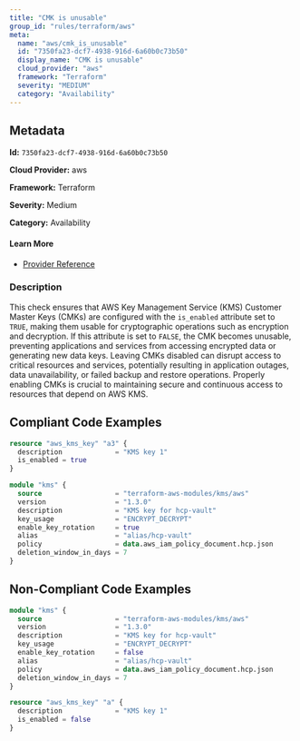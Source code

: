 ```yaml
---
title: "CMK is unusable"
group_id: "rules/terraform/aws"
meta:
  name: "aws/cmk_is_unusable"
  id: "7350fa23-dcf7-4938-916d-6a60b0c73b50"
  display_name: "CMK is unusable"
  cloud_provider: "aws"
  framework: "Terraform"
  severity: "MEDIUM"
  category: "Availability"
---
```

## Metadata

**Id:** `7350fa23-dcf7-4938-916d-6a60b0c73b50`

**Cloud Provider:** aws

**Framework:** Terraform

**Severity:** Medium

**Category:** Availability

#### Learn More

 - [Provider Reference](https://registry.terraform.io/providers/hashicorp/aws/latest/docs/resources/kms_key#is_enabled)

### Description

 This check ensures that AWS Key Management Service (KMS) Customer Master Keys (CMKs) are configured with the `is_enabled` attribute set to `TRUE`, making them usable for cryptographic operations such as encryption and decryption. If this attribute is set to `FALSE`, the CMK becomes unusable, preventing applications and services from accessing encrypted data or generating new data keys. Leaving CMKs disabled can disrupt access to critical resources and services, potentially resulting in application outages, data unavailability, or failed backup and restore operations. Properly enabling CMKs is crucial to maintaining secure and continuous access to resources that depend on AWS KMS.


## Compliant Code Examples
```terraform
resource "aws_kms_key" "a3" {
  description             = "KMS key 1"
  is_enabled = true
}

```

```terraform
module "kms" {
  source                  = "terraform-aws-modules/kms/aws"
  version                 = "1.3.0"
  description             = "KMS key for hcp-vault"
  key_usage               = "ENCRYPT_DECRYPT"
  enable_key_rotation     = true
  alias                   = "alias/hcp-vault"
  policy                  = data.aws_iam_policy_document.hcp.json
  deletion_window_in_days = 7
}
```
## Non-Compliant Code Examples
```terraform
module "kms" {
  source                  = "terraform-aws-modules/kms/aws"
  version                 = "1.3.0"
  description             = "KMS key for hcp-vault"
  key_usage               = "ENCRYPT_DECRYPT"
  enable_key_rotation     = false
  alias                   = "alias/hcp-vault"
  policy                  = data.aws_iam_policy_document.hcp.json
  deletion_window_in_days = 7
}
```

```terraform
resource "aws_kms_key" "a" {
  description             = "KMS key 1"
  is_enabled = false
}

```